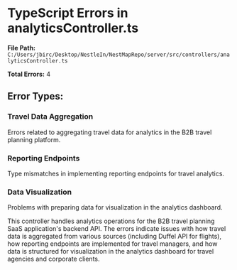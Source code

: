 # TypeScript Errors in analyticsController.ts

**File Path:** `C:/Users/jbirc/Desktop/NestleIn/NestMapRepo/server/src/controllers/analyticsController.ts`

**Total Errors:** 4

## Error Types:

### Travel Data Aggregation
Errors related to aggregating travel data for analytics in the B2B travel planning platform.

### Reporting Endpoints
Type mismatches in implementing reporting endpoints for travel analytics.

### Data Visualization
Problems with preparing data for visualization in the analytics dashboard.

This controller handles analytics operations for the B2B travel planning SaaS application's backend API. The errors indicate issues with how travel data is aggregated from various sources (including Duffel API for flights), how reporting endpoints are implemented for travel managers, and how data is structured for visualization in the analytics dashboard for travel agencies and corporate clients.
